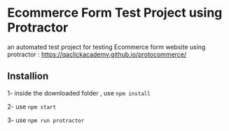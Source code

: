 # Ecommerce Form Test Project using Protractor

an automated test project for testing Ecommerce form website using protractor : https://qaclickacademy.github.io/protocommerce/


## Installion
1- inside the downloaded folder , use `npm install`

2- use `npm start`

3- use `npm run protractor`


